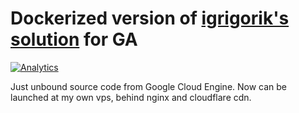 # Dockerized version of  [igrigorik's solution](https://github.com/igrigorik/ga-beacon) for GA 
[![Analytics](https://beacon.bitswarm.tech/UA-89388573-1/github-beacon?123)](https://github.com/bitswarming/ga-beacon)

Just unbound source code from Google Cloud Engine. Now can be launched at my own vps, behind nginx and cloudflare cdn. 


